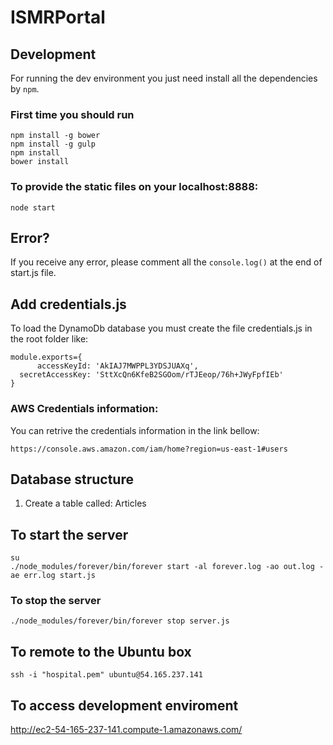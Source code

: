 # ISMRPortal 

## Development
For running the dev environment you just need install
all the dependencies by `npm`. 

### First time you should run
```
npm install -g bower
npm install -g gulp
npm install
bower install
```

### To provide the static files on your localhost:8888:
```
node start
```

## Error?
If you receive any error, please comment all the `console.log()` at the end of start.js file.

## Add credentials.js
To load the DynamoDb database you must create the file credentials.js in the root folder like:
```
module.exports={
      accessKeyId: 'AkIAJ7MWPPL3YDSJUAXq',
  secretAccessKey: 'SttXcQn6KfeB2SGOom/rTJEeop/76h+JWyFpfIEb'
}
```

### AWS Credentials information:
You can retrive the credentials information in the link bellow:
```
https://console.aws.amazon.com/iam/home?region=us-east-1#users
```

## Database structure

1. Create a table called: Articles 

## To start the server
```
su
./node_modules/forever/bin/forever start -al forever.log -ao out.log -ae err.log start.js
```

### To stop the server
```
./node_modules/forever/bin/forever stop server.js
```

## To remote to the Ubuntu box
```
ssh -i "hospital.pem" ubuntu@54.165.237.141
```

## To access development enviroment
http://ec2-54-165-237-141.compute-1.amazonaws.com/
